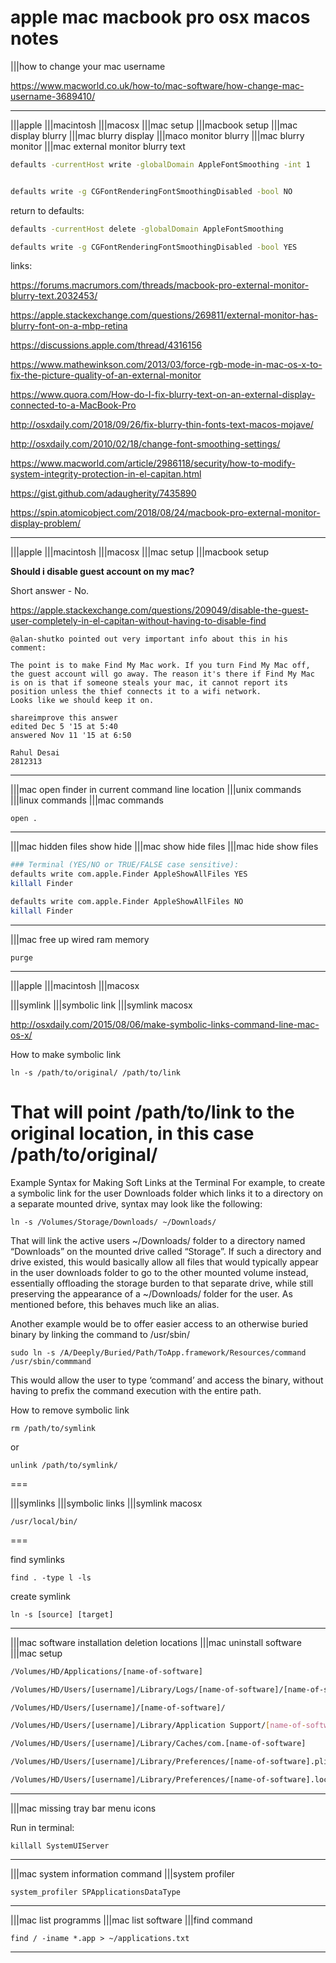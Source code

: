 # apple mac macbook pro osx macos notes

|||how to change your mac username

<https://www.macworld.co.uk/how-to/mac-software/how-change-mac-username-3689410/>

---

|||apple
|||macintosh
|||macosx
|||mac setup
|||macbook setup
|||mac display blurry |||mac blurry display
|||maco monitor blurry |||mac blurry monitor
|||mac external monitor blurry text

```bash
defaults -currentHost write -globalDomain AppleFontSmoothing -int 1


defaults write -g CGFontRenderingFontSmoothingDisabled -bool NO
```

return to defaults:

```bash
defaults -currentHost delete -globalDomain AppleFontSmoothing

defaults write -g CGFontRenderingFontSmoothingDisabled -bool YES
```

links:

<https://forums.macrumors.com/threads/macbook-pro-external-monitor-blurry-text.2032453/>

<https://apple.stackexchange.com/questions/269811/external-monitor-has-blurry-font-on-a-mbp-retina>

<https://discussions.apple.com/thread/4316156>

<https://www.mathewinkson.com/2013/03/force-rgb-mode-in-mac-os-x-to-fix-the-picture-quality-of-an-external-monitor>

<https://www.quora.com/How-do-I-fix-blurry-text-on-an-external-display-connected-to-a-MacBook-Pro>

<http://osxdaily.com/2018/09/26/fix-blurry-thin-fonts-text-macos-mojave/>

<http://osxdaily.com/2010/02/18/change-font-smoothing-settings/>

<https://www.macworld.com/article/2986118/security/how-to-modify-system-integrity-protection-in-el-capitan.html>

<https://gist.github.com/adaugherity/7435890>

<https://spin.atomicobject.com/2018/08/24/macbook-pro-external-monitor-display-problem/>

---

|||apple
|||macintosh
|||macosx
|||mac setup
|||macbook setup

**Should i disable guest account on my mac?**

Short answer - No.

<https://apple.stackexchange.com/questions/209049/disable-the-guest-user-completely-in-el-capitan-without-having-to-disable-find>

```text
@alan-shutko pointed out very important info about this in his comment:

The point is to make Find My Mac work. If you turn Find My Mac off, the guest account will go away. The reason it's there if Find My Mac is on is that if someone steals your mac, it cannot report its position unless the thief connects it to a wifi network.
Looks like we should keep it on.

shareimprove this answer
edited Dec 5 '15 at 5:40
answered Nov 11 '15 at 6:50

Rahul Desai
2812313
```

---

|||mac open finder in current command line location
|||unix commands
|||linux commands
|||mac commands

`open .`

---

|||mac hidden files show hide
|||mac show hide files
|||mac hide show files

```bash
### Terminal (YES/NO or TRUE/FALSE case sensitive):
defaults write com.apple.Finder AppleShowAllFiles YES
killall Finder
```

```bash
defaults write com.apple.Finder AppleShowAllFiles NO
killall Finder
```

---

|||mac free up wired ram memory

`purge`

---

|||apple
|||macintosh
|||macosx

|||symlink
|||symbolic link
|||symlink macosx

<http://osxdaily.com/2015/08/06/make-symbolic-links-command-line-mac-os-x/>

How to make symbolic  link

`ln -s /path/to/original/ /path/to/link`

# That will point /path/to/link to the original location, in this case /path/to/original/

Example Syntax for Making Soft Links at the Terminal
For example, to create a symbolic link for the user Downloads folder which links it to a directory on a separate mounted drive, syntax may look like the following:

`ln -s /Volumes/Storage/Downloads/ ~/Downloads/`

That will link the active users ~/Downloads/ folder to a directory named “Downloads” on the mounted drive called “Storage”. If such a directory and drive existed, this would basically allow all files that would typically appear in the user downloads folder to go to the other mounted volume instead, essentially offloading the storage burden to that separate drive, while still preserving the appearance of a ~/Downloads/ folder for the user. As mentioned before, this behaves much like an alias.

Another example would be to offer easier access to an otherwise buried binary by linking the command to /usr/sbin/

`sudo ln -s /A/Deeply/Buried/Path/ToApp.framework/Resources/command /usr/sbin/commmand`

This would allow the user to type ‘command’ and access the binary, without having to prefix the command execution with the entire path.

How to remove symbolic link

`rm /path/to/symlink`

or

`unlink /path/to/symlink/`

===

|||symlinks
|||symbolic links
|||symlink macosx

`/usr/local/bin/`

===

find symlinks

`find . -type l -ls`

create symlink

`ln -s [source] [target]`

---

|||mac software installation deletion locations
|||mac uninstall software
|||mac setup

```bash
/Volumes/HD/Applications/[name-of-software]

/Volumes/HD/Users/[username]/Library/Logs/[name-of-software]/[name-of-software]/

/Volumes/HD/Users/[username]/[name-of-software]/

/Volumes/HD/Users/[username]/Library/Application Support/[name-of-software]/[name-of-software]/

/Volumes/HD/Users/[username]/Library/Caches/com.[name-of-software]

/Volumes/HD/Users/[username]/Library/Preferences/[name-of-software].plist

/Volumes/HD/Users/[username]/Library/Preferences/[name-of-software].lockfile
```

---

|||mac missing tray bar menu icons

Run in terminal:

`killall SystemUIServer`

---
|||mac system information command
|||system profiler

`system_profiler SPApplicationsDataType`

---

|||mac list programms
|||mac list software
|||find command

`find / -iname *.app > ~/applications.txt`

---
